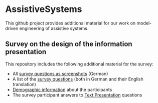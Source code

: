 # AssistiveSystems

This github project provides additional material for our work on model-driven engineering of assistive systems. 

## Survey on the design of the information presentation

This repository includes the following additional material for the survey:
* All [survey questions as screenshots](https://github.com/judithmichael/AssistiveSystems/blob/main/surveyInformationPresentation/survey.md) (German)
* A list of the [survey questions](https://github.com/judithmichael/AssistiveSystems/blob/main/surveyInformationPresentation/questions.md) (both in German and their English translation)
* [Demographic information](https://github.com/judithmichael/AssistiveSystems/blob/main/surveyInformationPresentation/Demographics.md) about the participants
* The survey participant answers to [Text Presentation](https://github.com/judithmichael/AssistiveSystems/blob/main/surveyInformationPresentation/TextPresentationAnswers.md) questions

